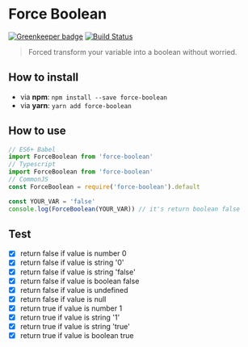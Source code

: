 # Force Boolean
[![Greenkeeper badge](https://badges.greenkeeper.io/rohmanhm/force-boolean.svg)](https://greenkeeper.io/)
[![Build Status](https://travis-ci.org/rohmanhm/force-boolean.svg?branch=master)](https://travis-ci.org/rohmanhm/force-boolean)
> Forced transform your variable into a boolean without worried.

## How to install

  * via **npm**: `npm install --save force-boolean`
  * via **yarn**: `yarn add force-boolean`

## How to use
```javascript
// ES6+ Babel
import ForceBoolean from 'force-boolean'
// Typescript
import ForceBoolean from 'force-boolean'
// CommonJS
const ForceBoolean = require('force-boolean').default

const YOUR_VAR = 'false'
console.log(ForceBoolean(YOUR_VAR)) // it's return boolean false
```

## Test
- [x] return false if value is number 0
- [x] return false if value is string '0'
- [x] return false if value is string 'false'
- [x] return false if value is boolean false
- [x] return false if value is undefined
- [x] return false if value is null
- [x] return true if value is number 1
- [x] return true if value is string '1'
- [x] return true if value is string 'true'
- [x] return true if value is boolean true
